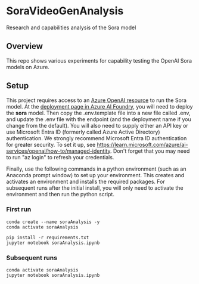 # SoraVideoGenAnalysis
Research and capabilities analysis of the Sora model

## Overview
This repo shows various experiments for capability testing the OpenAI Sora models on Azure.  

## Setup
This project requires access to an [Azure OpenAI resource](https://portal.azure.com/#create/Microsoft.CognitiveServicesOpenAI) to run the Sora model.  At the [deployment page in Azure AI Foundry](https://ai.azure.com/resource/deployments), you will need to deploy the **sora** model.  Then copy the .env.template file into a new file called .env, and update the .env file with the endpoint (and the deployment name if you change from the default).  You will also need to supply either an API key or use Microsoft Entra ID (formerly called Azure Active Directory) authentication.  We strongly recommend Microsoft Entra ID authentication for greater security.  To set it up, see https://learn.microsoft.com/azure/ai-services/openai/how-to/managed-identity.  Don't forget that you may need to run "az login" to refresh your credentials.  

Finally, use the following commands in a python environment (such as an Anaconda prompt window) to set up your environment.  This creates and activates an environment and installs the required packages.  For subsequent runs after the initial install, you will only need to activate the environment and then run the python script.  

### First run
```
conda create --name soraAnalysis -y
conda activate soraAnalysis

pip install -r requirements.txt
jupyter notebook soraAnalysis.ipynb
```

### Subsequent runs
```
conda activate soraAnalysis
jupyter notebook soraAnalysis.ipynb
```
